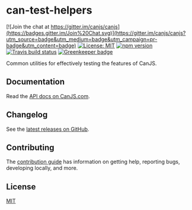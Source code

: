 # can-test-helpers

[![Join the chat at https://gitter.im/canjs/canjs](https://badges.gitter.im/Join%20Chat.svg)](https://gitter.im/canjs/canjs?utm_source=badge&utm_medium=badge&utm_campaign=pr-badge&utm_content=badge)
[![License: MIT](https://img.shields.io/badge/license-MIT-blue.svg)](https://github.com/canjs/can-util/blob/master/LICENSE)
[![npm version](https://badge.fury.io/js/can-test-helpers.svg)](https://www.npmjs.com/package/can-test-helpers)
[![Travis build status](https://travis-ci.org/canjs/can-test-helpers.svg?branch=master)](https://travis-ci.org/canjs/can-test-helpers)
[![Greenkeeper badge](https://badges.greenkeeper.io/canjs/can-test-helpers.svg)](https://greenkeeper.io/)

Common utilities for effectively testing the features of CanJS.

## Documentation

Read the [API docs on CanJS.com](https://canjs.com/doc/can-test-helpers.html).

## Changelog

See the [latest releases on GitHub](https://github.com/canjs/can-test-helpers/releases).

## Contributing

The [contribution guide](https://github.com/canjs/can-test-helpers/blob/master/CONTRIBUTING.md) has information on getting help, reporting bugs, developing locally, and more.

## License

[MIT](https://github.com/canjs/can-test-helpers/blob/master/LICENSE)

